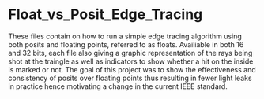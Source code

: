 # Float_vs_Posit_Edge_Tracing
These files contain on how to run a simple edge tracing algorithm using both posits and floating points, referred to as floats. 
Availiable in both 16 and 32 bits, each file also giving a graphic representation of the rays being shot at the traingle as well as indicators to show whether a hit on the inside is marked or not.
The goal of this project was to show the effectiveness and consistency of posits over floating points thus resulting in fewer light leaks in practice hence motivating a change in the current IEEE standard.
